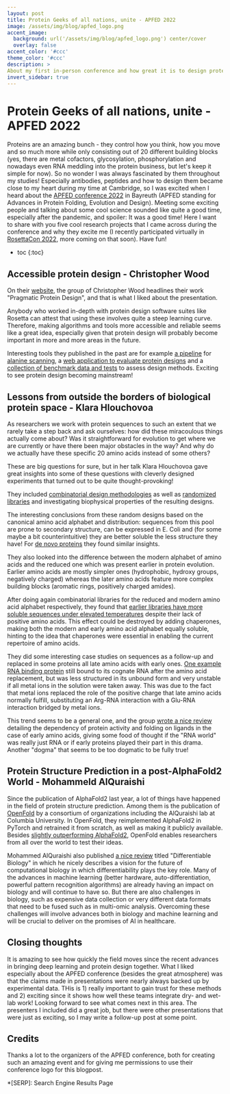 ```yaml
---
layout: post
title: Protein Geeks of all nations, unite - APFED 2022
image: /assets/img/blog/apfed_logo.png
accent_image: 
  background: url('/assets/img/blog/apfed_logo.png') center/cover
  overlay: false
accent_color: '#ccc'
theme_color: '#ccc'
description: >
About my first in-person conference and how great it is to design proteins
invert_sidebar: true
---
```


# Protein Geeks of all nations, unite - APFED 2022
Proteins are an amazing bunch - they control how you think, how you move and so much more while only consisting out of 20 different building blocks (yes, there are metal cofactors, glycosylation, phosphorylation and nowadays even RNA meddling into the protein business, but let's keep it simple for now). So no wonder I was always fascinated by them throughout my studies! Especially antibodies, peptides and how to design them became close to my heart during my time at Cambridge, so I was excited when I heard about the [APFED conference 2022](https://apfed22.uni-bayreuth.de/) in Bayreuth (APFED standing for Advances in Protein Folding, Evolution and Design). Meeting some exciting people and talking about some cool science sounded like quite a good time, especially after the pandemic, and spoiler: It was a good time! Here I want to share with you five cool research projects that I came across during the conference and why they excite me (I recently participated virtually in [RosettaCon 2022](https://www.rosettacommons.org/), more coming on that soon). Have fun!


* toc
{:toc}

## Accessible protein design - Christopher Wood
On their [website](https://www.wellswoodresearchgroup.com/), the group of Christopher Wood headlines their work "Pragmatic Protein Design", and that is what I liked about the presentation.

Anybody who worked in-depth with protein design software suites like Rosetta can attest that using these involves quite a steep learning curve. Therefore, making algorithms and tools more accessible and reliable seems like a great idea, especially given that protein design will probably become important in more and more areas in the future.

Interesting tools they published in the past are for example [a pipeline](https://academic.oup.com/bioinformatics/article/36/9/2917/5701649?login=true) for [alanine scanning](https://en.wikipedia.org/wiki/Alanine_scanning), a [web application to evaluate protein designs](https://academic.oup.com/peds/article/doi/10.1093/protein/gzab029/6462357) and a [collection of benchmark data and tests](https://arxiv.org/abs/2109.07925) to assess design methods. Exciting to see protein design becoming mainstream!

## Lessons from outside the borders of biological protein space - Klara Hlouchovoa

As researchers we work with protein sequences to such an extent that we rarely take a step back and ask ourselves: how did these miracoulous things actually come about? Was it straightforward for evolution to get where we are currently or have there been major obstacles in the way? And why do we actually have these specific 20 amino acids instead of some others? 

These are big questions for sure, but in her talk Klara Hlouchovoa gave great insights into some of these questions with cleverly designed experiments that turned out to be quite thought-provoking!

They included [combinatorial design methodologies](https://academic.oup.com/bioinformatics/article/37/4/482/5909645) as well as [randomized libraries](https://www.nature.com/articles/s41598-017-15635-8) and investigating biophysical properties of the resulting designs.

The interesting conclusions from these random designs based on the canonical amino acid alphabet and distribution: sequences from this pool are prone to secondary structure, can be expressed in E. Coli and (for some maybe a bit counterintuitive) they are better soluble the less structure they have! For [de novo proteins](https://www.biorxiv.org/content/10.1101/2022.01.14.476368v1) they found similar insights.

They also looked into the difference between the modern alphabet of amino acids and the reduced one which was present earlier in protein evolution. Earlier amino acids are mostly simpler ones (hydrophobic, hydroxy groups, negatively charged) whereas the later amino acids feature more complex building blocks (aromatic rings, positively charged amides).

After doing again combinatorial libraries for the reduced and modern amino acid alphabet respectively, they found that [earlier libraries have more soluble sequences under elevated temperatures](https://royalsocietypublishing.org/doi/10.1098/rsob.220040#d1e806) despite their lack of positive amino acids. This effect could be destroyed by adding chaperones, making both the modern and early amino acid alphabet equally soluble, hinting to the idea that chaperones were essential in enabling the current repertoire of amino acids.

They did some interesting case studies on sequences as a follow-up and replaced in some proteins all late amino acids with early ones. [One example RNA binding protein](https://academic.oup.com/mbe/article/39/3/msac032/6524634?login=true) still bound to its cognate RNA after the amino acid replacement, but was less structured in its unbound form and very unstable if all metal ions in the solution were taken away. This was due to the fact that metal ions replaced the role of the positive charge that late amino acids normally fulfill, substituting an Arg-RNA interaction with a Glu-RNA interaction bridged by metal ions.

This trend seems to be a general one, and the group [wrote a nice review](https://royalsocietypublishing.org/doi/10.1098/rsif.2021.0641) detailing the dependency of protein activity and folding on ligands in the case of early amino acids, giving some food of thought if the "RNA world" was really just RNA or if early proteins played their part in this drama. Another "dogma" that seems to be too dogmatic to be fully true!

## Protein Structure Prediction in a post-AlphaFold2 World - Mohammeld AlQuraishi
Since the publication of AlphaFold2 last year, a lot of things have happened in the field of protein structure prediction. Among them is the publication of [OpenFold](https://openfold.io/) by a consortium of organizations including the AlQuraishi lab at Columbia University. In OpenFold, they reimplemented AlphaFold2 in PyTorch and retrained it from scratch, as well as making it publicly available. Besides [slightly outperforming AlphaFold2](https://twitter.com/MoAlQuraishi/status/1539589308893597698?ref_src=twsrc%5Etfw%7Ctwcamp%5Etweetembed%7Ctwterm%5E1539589308893597698%7Ctwgr%5Ea23a13e1f215984bf9f80c5e4c208e07f794ea58%7Ctwcon%5Es1_&ref_url=https%3A%2F%2Fwandb.ai%2Ftelidavies%2Fml-news%2Freports%2FOpenFold-A-PyTorch-Reproduction-Of-DeepMind-s-AlphaFold--VmlldzoyMjE3MjI5), OpenFold enables researchers from all over the world to test their ideas.

Mohammed AlQuraishi also published [a nice review](https://www.nature.com/articles/s41592-021-01283-4) titled "Differentiable Biology" in which he nicely describes a vision for the future of computational biology in which differentiability plays the key role. Many of the advances in machine learning (better hardware, auto-differentiation, powerful pattern recognition algorithms) are already having an impact on biology and will continue to have so. But there are also challenges in biology, such as expensive data collection or very different data formats that need to be fused such as in multi-omic analysis. Overcoming these challenges will involve advances both in biology and machine learning and will be crucial to deliver on the promises of AI in healthcare.

## Closing thoughts
It is amazing to see how quickly the field moves since the recent advances in bringing deep learning and protein design together. 
What I liked especially about the APFED conference (besides the great atmosphere) was that the claims made in presentations were nearly always backed up by experimental data. THis is 1) really important to gain trust for these methods and 2) exciting since it shows how well these teams integrate dry- and wet-lab work! Looking forward to see what comes next in this area.
The presenters I included did a great job, but there were other presentations that were just as exciting, so I may write a follow-up post at some point.

## Credits

Thanks a lot to the organizers of the APFED conference, both for creating such an amazing event and for giving me permissions to use their conference logo for this blogpost.

*[SERP]: Search Engine Results Page
